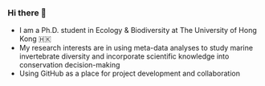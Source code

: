 ### Hi there 👋

- I am a Ph.D. student in Ecology & Biodiversity at The University of Hong Kong 🇭🇰
- My research interests are in using meta-data analyses to study marine invertebrate diversity and incorporate scientific knowledge into conservation decision-making 
- Using GitHub as a place for project development and collaboration

